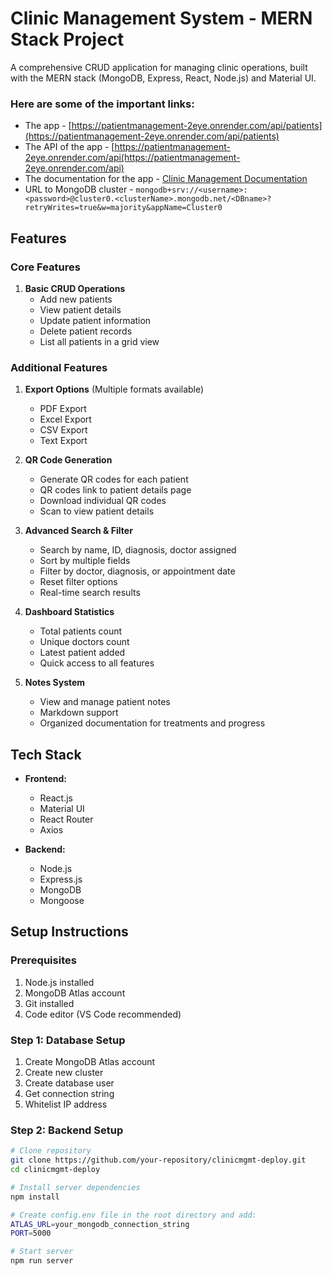 # Clinic Management System - MERN Stack Project

A comprehensive CRUD application for managing clinic operations, built with the MERN stack (MongoDB, Express, React, Node.js) and Material UI.

### Here are some of the important links:
- The app - [https://patientmanagement-2eye.onrender.com/api/patients](https://patientmanagement-2eye.onrender.com/api/patients)
- The API of the app - [https://patientmanagement-2eye.onrender.com/api(https://patientmanagement-2eye.onrender.com/api)
- The documentation for the app - [Clinic Management Documentation](https://docs.google.com/document/d/1sK7eQYVud7zc9XjCN0HwRn2SzcduuLZqFnDJKwuBko0/edit?usp=sharing)
- URL to MongoDB cluster - `mongodb+srv://<username>:<password>@cluster0.<clusterName>.mongodb.net/<DBname>?retryWrites=true&w=majority&appName=Cluster0`

## Features

### Core Features
1. **Basic CRUD Operations**
   - Add new patients
   - View patient details
   - Update patient information
   - Delete patient records
   - List all patients in a grid view

### Additional Features
1. **Export Options** (Multiple formats available)
   - PDF Export
   - Excel Export
   - CSV Export
   - Text Export

2. **QR Code Generation**
   - Generate QR codes for each patient
   - QR codes link to patient details page
   - Download individual QR codes
   - Scan to view patient details

3. **Advanced Search & Filter**
   - Search by name, ID, diagnosis, doctor assigned
   - Sort by multiple fields
   - Filter by doctor, diagnosis, or appointment date
   - Reset filter options
   - Real-time search results

4. **Dashboard Statistics**
   - Total patients count
   - Unique doctors count
   - Latest patient added
   - Quick access to all features

5. **Notes System**
   - View and manage patient notes
   - Markdown support
   - Organized documentation for treatments and progress

## Tech Stack

- **Frontend:**
  - React.js
  - Material UI
  - React Router
  - Axios

- **Backend:**
  - Node.js
  - Express.js
  - MongoDB
  - Mongoose

## Setup Instructions

### Prerequisites
1. Node.js installed
2. MongoDB Atlas account
3. Git installed
4. Code editor (VS Code recommended)

### Step 1: Database Setup
1. Create MongoDB Atlas account
2. Create new cluster
3. Create database user
4. Get connection string
5. Whitelist IP address

### Step 2: Backend Setup
```bash
# Clone repository
git clone https://github.com/your-repository/clinicmgmt-deploy.git
cd clinicmgmt-deploy

# Install server dependencies
npm install

# Create config.env file in the root directory and add:
ATLAS_URL=your_mongodb_connection_string
PORT=5000

# Start server
npm run server
